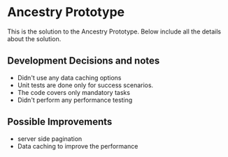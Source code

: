# Ancestry Prototype

This is the solution to the Ancestry Prototype. Below include all the details about the solution.


## Development Decisions and notes
- Didn't use any data caching options
-  Unit tests are done only for success scenarios.
- The code covers only mandatory tasks
- Didn't perform any performance testing

## Possible Improvements   
- server side pagination
- Data caching to improve the performance
